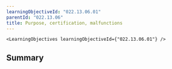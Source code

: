 ```yaml
---
learningObjectiveId: "022.13.06.01"
parentId: "022.13.06"
title: Purpose, certification, malfunctions
---
```


```tsx eval
<LearningObjectives learningObjectiveId={"022.13.06.01"} />
```

## Summary
